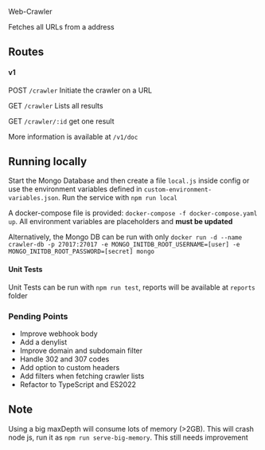  Web-Crawler

Fetches all URLs from a address
## Routes

#### v1

POST `/crawler` Initiate the crawler on a URL

GET `/crawler`  Lists all results

GET `/crawler/:id` get one result

More information is available at `/v1/doc`

## Running locally

Start the Mongo Database and then create a file `local.js` inside config or use the environment variables defined in `custom-environment-variables.json`. Run the service with `npm run local`

A docker-compose file is provided: `docker-compose -f docker-compose.yaml up`. All environment variables are placeholders and **must be updated**

Alternatively, the Mongo DB can be run with only `docker run -d --name crawler-db -p 27017:27017 -e MONGO_INITDB_ROOT_USERNAME=[user] -e MONGO_INITDB_ROOT_PASSWORD=[secret] mongo`

#### Unit Tests

Unit Tests can be run with `npm run test`, reports will be available at `reports` folder

### Pending Points

- Improve webhook body
- Add a denylist
- Improve domain and subdomain filter
- Handle 302 and 307 codes
- Add option to custom headers
- Add filters when fetching crawler lists
- Refactor to TypeScript and ES2022

## Note

Using a big maxDepth will consume lots of memory (>2GB). This will crash node js, run it as `npm run serve-big-memory`. This still needs improvement
